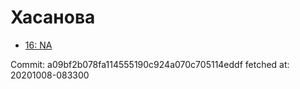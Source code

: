 # Хасанова
- [16: NA](16.md)

Commit: a09bf2b078fa114555190c924a070c705114eddf
 fetched at: 20201008-083300
